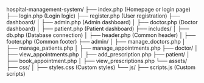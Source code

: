 hospital-management-system/
├── index.php           (Homepage or login page)
├── login.php           (Login logic)
├── register.php        (User registration)
├── dashboard/
│   ├── admin.php       (Admin dashboard)
│   ├── doctor.php      (Doctor dashboard)
│   ├── patient.php     (Patient dashboard)
├── includes/
│   ├── db.php          (Database connection)
│   ├── header.php      (Common header)
│   ├── footer.php      (Common footer)
├── admin/
│   ├── manage_doctors.php
│   ├── manage_patients.php
│   ├── manage_appointments.php
├── doctor/
│   ├── view_appointments.php
│   ├── add_prescription.php
├── patient/
│   ├── book_appointment.php
│   ├── view_prescriptions.php
└── assets/
    ├── css/
    │   ├── styles.css  (Custom styles)
    └── js/
        ├── scripts.js  (Custom scripts)

